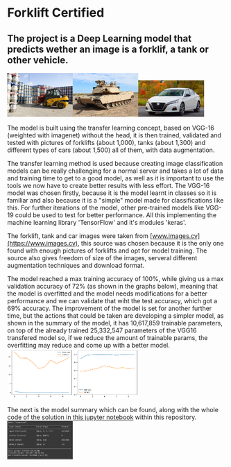 # Forklift Certified

## The project is a Deep Learning model that predicts wether an image is a forklif, a tank or other vehicle.

<img src="Images/forklift.jpg" alt="drawing" width="30%"/><img src="Images/tank.jpg" alt="drawing" width="30%"/><img src="Images/car.jpg" alt="drawing" width="30%"/>

The model is built using the transfer learning concept, based on VGG-16 (weighted with imagenet) without the head, it is then trained, validated and tested with pictures of forklifts (about 1,000), tanks (about 1,300) and different types of cars (about 1,500) all of them, with data augmentation.

The transfer learning method is used because creating image classification models can be really challenging for a normal server and takes a lot of data and training time to get to a good model, as well as it is important to use the tools we now have to create better results with less effort. The VGG-16 model was chosen firstly, because it is the model learnt in classes so it is familiar and also because it is a "simple" model made for classifications like this. For further iterations of the model, other pre-trained models like VGG-19 could be used to test for better performance. All this implementing the machine learning library 'TensorFlow' and it's modules 'keras'.

The forklift, tank and car images were taken from [www.images.cv](https://www.images.cv), this source was chosen because it is the only one found with enough pictures of forklifts and opt for model training. The source also gives freedom of size of the images, serveral different augmentation techniques and download format.

The model reached a max training accuracy of 100%, while giving us a max validation accuracy of 72% (as shown in the graphs below), meaning that the model is overfitted and the model needs modifications for a better performance and we can validate that wiht the test accuracy, which got a 69% accuracy. The improvement of the model is set for another further time, but the actions that could be taken are developing a simpler model, as shown in the summary of the model, it has 10,617,859 trainable parameters, on top of the already trained 25,332,547 parameters of the VGG16 transfered model so, if we reduce the amount of trainable params, the overfitting may reduce and come up with a better model.
<img src="Images/modelLoss.png" alt="drawing" width="30%"/><img src="Images/modelAcc.png" alt="drawing" width="30%"/>

The next is the model summary which can be found, along with the whole code of the solution in [this jupyter notebook](https://github.com/A00572858/forklift/blob/main/forkliftCertified.ipynb) within this repository.
<img src="Images/modelSummary.PNG" alt="drawing" width="30%"/>
